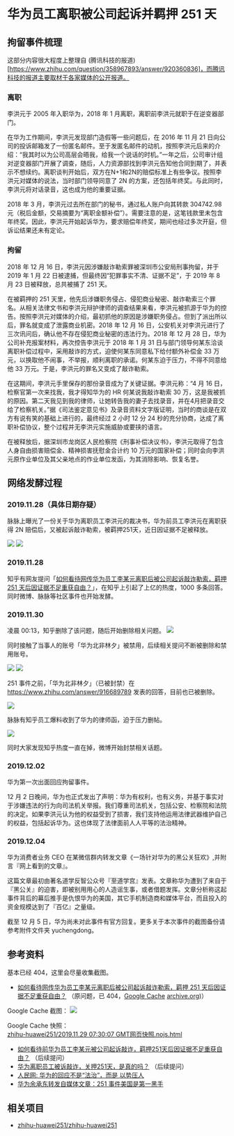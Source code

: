 # 华为员工离职被公司起诉并羁押 251 天

## 拘留事件梳理

这部分内容很大程度上整理自 (腾讯科技的报道)[https://www.zhihu.com/question/358967893/answer/920360836]，而腾讯科技的报道主要取材于各家媒体的公开报道。

### 离职

李洪元于 2005 年入职华为，2018 年 1 月离职，离职前李洪元就职于在逆变器部门。

在华为工作期间，李洪元发现部门造假等一些问题后，在 2016 年 11 月 21 日向公司的投诉邮箱发了一份匿名邮件。至于发匿名邮件的动机，按照李洪元后来的介绍：“我其时以为公司高层会晤我，给我一个说话的时机。”一年之后，公司审计组对逆变器部门开展了调查，随后，人力资源部找到李洪元告知他合同到期了，并表示不想续约。离职谈判开始后，双方在N+1和2N的赔偿标准上有些争议。按照李洪元对媒体的说法，当时部门领导同意了 2N 的方案，还包括年终奖。与此同时，李洪元将对话录音，这也成为他的重要证据。

2018 年 3 月，李洪元过去所在部门的秘书，通过私人账户向其转款 304742.98 元（税后金额，交易摘要为“离职金额补偿”）。需要注意的是，这笔钱款里未包含年终奖。因此，李洪元开始起诉华为，要求赔偿年终奖，期间也经过多次开庭，但诉讼结果还未有定论。

### 拘留

2018 年 12 月 16 日，李洪元因涉嫌敲诈勒索罪被深圳市公安局刑事拘留，并于 2019 年 1 月 22 日被逮捕，但最终因“犯罪事实不清、证据不足”，于 2019 年 8 月 23 日被释放，总共被捕了 251 天。

在被羁押的 251 天里，他先后涉嫌职务侵占、侵犯商业秘密、敲诈勒索三个罪名。从相关法律文书和李洪元辩护律师的调查结果来看，李洪元被抓源于华为的控告。按照李洪元对媒体的介绍，最初抓他的原因是涉嫌职务侵占。但到了派出所以后，罪名就变成了泄露商业机密。2018 年 12 月 16 日，公安机关对李洪元进行了三次讯问后，确认他不存在侵犯商业秘密的违法行为。2018 年 12 月 28 日，华为公司补充报案材料，再次控告李洪元于 2018 年 1 月 31 日与部门领导何某东洽谈离职补偿过程中，采用敲诈的方式，迫使何某东同意私下给付额外补偿金 33 万元，以换取他不闹事，不举报，顺利离职的承诺。何某东迫于压力，不得不同意给他 33 万元。于是，李洪元的罪名又变成了敲诈勒索。

在这期间，李洪元手里保存的那份录音成为了关键证据。李洪元称：“4 月 16 日，检察官第一次来找我，我才得知华为的 HR 何某说我敲诈勒索 30 万，这是我被抓的原因。第二天我见到我的律师，让她转告我的妻子去找录音，并在4月把录音交给了检察机关。”据《司法鉴定意见书》及录音资料文字版证明，当时的商谈是在双方有说有笑的基础上进行的，最终经过 2 小时 12 分 24 秒的充分协商，达成了离职补偿协议，整个过程并无李洪元实施威胁或要挟的语言。

在被释放后，据深圳市龙岗区人民检察院《刑事补偿决议书》，李洪元取得了包含人身自由损害赔偿金、精神损害抚慰金合计约 10 万元的国家补偿；同时会向李洪元原作业单位及其父亲地点的作业单位发函，为其消除影响、恢复名誉。


## 网络发酵过程
### 2019.11.28（具体日期存疑）
脉脉上曝光了一份关于华为离职员工李洪元的裁决书，华为前员工李洪元在离职获得 2N 赔偿后，又被起诉敲诈勒索，被羁押251天，近日因证据不足被释放。

![](./images/maimai-1.jpg)
![](./images/maimai-2.png)

### 2019.11.28
知乎有网友提问「[如何看待网传华为员工李某元离职后被公司起诉敲诈勒索，羁押 251 天后因证据不足重获自由？](https://www.zhihu.com/question/358237309)」，在知乎上引起了上亿的热度，1000 多条回答。  
同时微博、脉脉等社区事件也开始发酵。

### 2019.11.30
凌晨 00:13，知乎删除了该问题，随后开始删除相关问题。
![](./images/zhihu-2.png)

同时接触了当事人的账号「华为北非林夕」被禁用，后续相关提问不断被删除和禁用账号。  

![](./images/zhihu-4.jpg)
![](./images/zhihu-1.png)

251 事件之前，「华为北非林夕」（已被封禁）在 https://www.zhihu.com/answer/916689789 发表的回答，目前也已被删除。

![](./images/zhihu-3.jpg)

脉脉有知乎员工爆料收到了华为的律师函，迫于压力删帖。

![](./images/maimai-3.jpg)

同时大家发现知乎热度一直在掉，微博开始封禁相关话题。

### 2019.12.02

华为第一次出面回应拘留事件。

12 月 2 日晚间，华为也正式发出了声明：华为有权利，也有义务，并基于事实对于涉嫌违法的行为向司法机关举报。我们尊重司法机关，包括公安、检察院和法院的决定。如果李洪元认为他的权益受到了损害，我们支持他运用法律武器维护自己的权益，包括起诉华为。这也体现了法律面前人人平等的法治精神。

### 2019.12.04

华为消费者业务 CEO 在某微信群内转发文章《一场针对华为的黑公关狂欢》,并附言『网上看到的文章』。

这篇文章最初由著名道学反智公众号『至道学宫』发表。文章称华为遭到了来自于『黑公关』的迫害，即被别用用心的人造谣生事，或者借题发挥。文章分析称这起事件背后的幕后推手是仇恨华为的美国，其它手机制造商和媒体平台，而且投入的资金规模达到了『百亿』之量级。

截至 12 月 5 日，华为尚未对此事件有官方回复。更多关于本次事件的截图备份请参考附件文件夹 yuchengdong。

## 参考资料
基本已经 404，这里会尽量收集截图。
- [如何看待网传华为员工李某元离职后被公司起诉敲诈勒索，羁押 251 天后因证据不足重获自由？](https://www.zhihu.com/question/358237309) （原问题，已 404，[Google Cache](https://webcache.googleusercontent.com/search?q=cache:u4RKmqAWRJwJ:https://www.zhihu.com/question/358237309&hl=en&strip=1&vwsrc=0) [archive.org](https://web.archive.org/web/20191128080715/https://www.zhihu.com/question/358237309))）

Google Cache 截图：
![](./images/google-cache-1.png)

Google Cache 快照：  
[zhihu-huawei251/2019.11.29 07:30:07 GMT网页快照.nojs.html](https://github.com/zhihu-huawei251/zhihu-huawei251/blob/master/2019.11.29%2007:30:07%20GMT%E7%BD%91%E9%A1%B5%E5%BF%AB%E7%85%A7.nojs.html)

- [如何看待前华为员工李某元被公司起诉敲诈，羁押251天后因证据不足重获自由？](https://www.zhihu.com/question/358526205/) （后续提问）
- [华为离职员工被诉敲诈，关押251天，是真的吗？](https://www.zhihu.com/question/358572396) （后续提问）
- [人民网: 华为的回应不是“法治”，而是 以势压人](http://yuqing.people.com.cn/n1/2019/1203/c209043-31487738.html)
- [华为余承东转发自媒体文章：251 事件美国是第一黑手](https://www.chainnews.com/articles/278153941576.htm)
## 相关项目
- [zhihu-huawei251/zhihu-huawei251](https://github.com/zhihu-huawei251/zhihu-huawei251)
